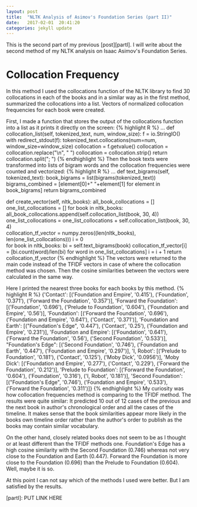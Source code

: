 ```yaml
---
layout: post
title:  "NLTK Analysis of Asimov's Foundation Series (part II)"
date:   2017-02-01  20:41:20
categories: jekyll update
---
```


This is the second part of my previous [post][partI]. I will write about the second method of my 
NLTK analysis on Isaac Asimov's Foundation Series.

# Collocation Frequency
In this method I used the collocations function of the NLTK library to find 30 collocations in each of the books and 
in a similar way as in the first method, summarized the collocations into a list. Vectors of 
normalized collocation frequencies for each book were created. 

First, I made a function that stores the output of the collocations function into a list as it prints it
directly on the screen: 
{% highlight R %} 
...
def collocation_list(self, tokenized_text, num, window_size):
    f = io.StringIO()
    with redirect_stdout(f):
        tokenized_text.collocations(num=num, window_size=window_size)
        collocation = f.getvalue()
        collocation = collocation.replace("\n", " ")
        collocation = collocation.strip()
        return collocation.split("; ")
{% endhighlight %}
Then the book texts were transformed into lists of bigram words and the collocation frequencies 
were counted and vectorized: 
{% highlight R %}
...
def text_bigrams(self, tokenized_text):
    book_bigrams = list(bigrams(tokenized_text))
    bigrams_combined = [element[0]+" "+element[1] for element in book_bigrams]
    return bigrams_combined

def create_vector(self, nltk_books):
    all_book_collocations = []
    one_list_collocations = []
    for book in nltk_books:
        all_book_collocations.append(self.collocation_list(book, 30, 4))
        one_list_collocations = one_list_collocations + self.collocation_list(book, 30, 4)        
    collocation_tf_vector = numpy.zeros((len(nltk_books), len(one_list_collocations)))
    i = 0  
    for book in nltk_books:
        bi = self.text_bigrams(book)
        collocation_tf_vector[i] = [bi.count(word)/len(bi) for word in one_list_collocations]
        i = i + 1
    return collocation_tf_vector
{% endhighlight %}
The vectors were returned to the main code instead of the TFIDF vectors in case of where the collocation 
method was chosen. Then the cosine similarities between the vectors were calculated in the same way. 

Here I printed the nearest three books for each books by this method.
{% highlight R %}
{'Contact': [('Foundation and Empire', '0.415'),
             ('Foundation', '0.371'),
             ('Forward the Foundation', '0.357')],
 'Forward the Foundation': [('Foundation', '0.696'),
                            ('Prelude to Foundation', '0.604'),
                            ('Foundation and Empire', '0.56')],
 'Foundation': [('Forward the Foundation', '0.696'),
                ('Foundation and Empire', '0.641'),
                ('Contact', '0.371')],
 'Foundation and Earth': [("Foundation's Edge", '0.447'),
                          ('Contact', '0.25'),
                          ('Foundation and Empire', '0.231')],
 'Foundation and Empire': [('Foundation', '0.641'),
                           ('Forward the Foundation', '0.56'),
                           ('Second Foundation', '0.533')],
 "Foundation's Edge": [('Second Foundation', '0.746'),
                       ('Foundation and Earth', '0.447'),
                       ('Foundation and Empire', '0.297')],
 'I, Robot': [('Prelude to Foundation', '0.181'),
              ('Contact', '0.125'),
              ('Moby Dick', '0.0956')],
 'Moby Dick': [('Foundation and Empire', '0.277'),
               ('Contact', '0.229'),
               ('Forward the Foundation', '0.212')],
 'Prelude to Foundation': [('Forward the Foundation', '0.604'),
                           ('Foundation', '0.316'),
                           ('I, Robot', '0.181')],
 'Second Foundation': [("Foundation's Edge", '0.746'),
                       ('Foundation and Empire', '0.533'),
                       ('Forward the Foundation', '0.311')]}
{% endhighlight %}
My curiosity was how collocation frequencies method is comparing to the TFIDF method. 
The results were quite similar: It predicted 10 out of 12 cases of the previous and 
the next book in author's chronological order and all the cases of the timeline. 
It makes sense that the book similarities appear more likely in the books own timeline order rather 
than the author's order to publish as the books  may contain similar vocabulary. 

On the other hand, closely related books does not seem to be as I thought or at least different 
than the TFIDF methods one. Foundation's Edge has a 
high cosine similarity with the Second Foundation (0.746) whereas not very close to the Foundation and 
Earth (0.447). Forward the Foundation is more close to the Foundation (0.696) than the 
Prelude to Foundation (0.604). Well, maybe it is so.

At this point I can not say which of the methods I used were better. But I am satisfied by the results. 

[partI]: PUT LINK HERE
